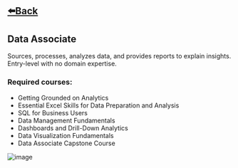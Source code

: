 ## [⬅️Back](./)

## Data Associate
Sources, processes, analyzes data, and provides reports to explain insights. Entry-level with no domain expertise.

### Required courses:
-  Getting Grounded on Analytics
-  Essential Excel Skills for Data Preparation and Analysis
-  SQL for Business Users
-  Data Management Fundamentals
-  Dashboards and Drill-Down Analytics
-  Data Visualization Fundamentals
-  Data Associate Capstone Course
  
![image](https://github.com/greatcyan/cyrus-baruc-data-analytics-portfolio/assets/95137493/2eb0db3c-faa3-4fcf-9726-44997a1c7bf8)
